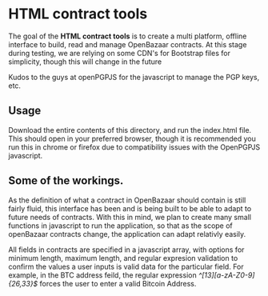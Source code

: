 # HTML contract tools

The goal of the **HTML contract tools** is to create a multi platform, offline interface to build, read and manage OpenBazaar contracts.  At this stage during testing, we are relying on some CDN's for Bootstrap files for simplicity, though this will change in the future

Kudos to the guys at openPGPJS for the javascript to manage the PGP keys, etc.

## Usage
Download the entire contents of this directory, and run the index.html file.  This should open in your preferred browser, though it is recommended you run this in chrome or firefox due to compatibility issues with the OpenPGPJS javascript.


## Some of the workings.

As the definition of what a contract in OpenBazaar should contain is still fairly fluid, this interface has been and is being built to be able to adapt to future needs of contracts.  With this in mind, we plan to create many small functions in javascript to run the application, so that as the scope of openBazaar contracts change, the application can adapt relativly easily.

All fields in contracts are specified in a javascript array, with options for minimum length, maximum length, and regular expresion validation to confirm the values a user inputs is valid data for the particular field.  For example, in the BTC address feild, the regular expression *^[13][a-zA-Z0-9]{26,33}$* forces the user to enter a valid Bitcoin Address.

